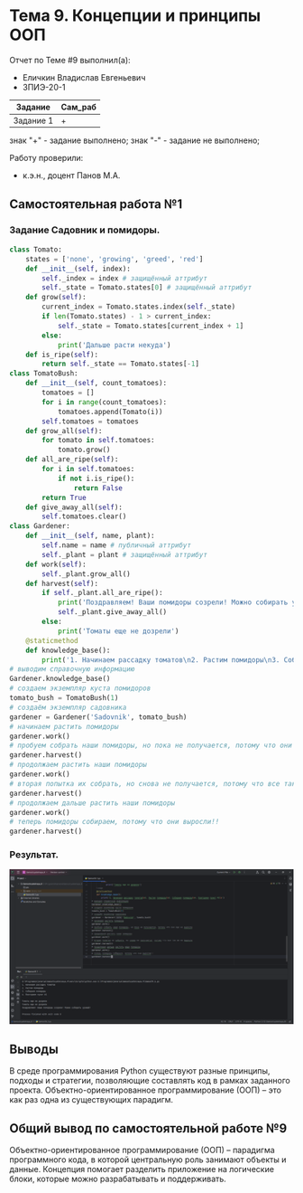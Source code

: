 # Тема 9. Концепции и принципы ООП
Отчет по Теме #9 выполнил(а):
- Еличкин Владислав Евгеньевич
- ЗПИЭ-20-1

| Задание    | Сам_раб |
|------------|---------|
| Задание 1  |    +    |

знак "+" - задание выполнено; знак "-" - задание не выполнено;

Работу проверили:
- к.э.н., доцент Панов М.А.

## Самостоятельная работа №1
### Задание Садовник и помидоры.

```python
class Tomato:
    states = ['none', 'growing', 'greed', 'red']
    def __init__(self, index):
        self._index = index # защищённый аттрибут
        self._state = Tomato.states[0] # защищённый аттрибут
    def grow(self):
        current_index = Tomato.states.index(self._state)
        if len(Tomato.states) - 1 > current_index:
            self._state = Tomato.states[current_index + 1]
        else:
            print('Дальше расти некуда')
    def is_ripe(self):
        return self._state == Tomato.states[-1]
class TomatoBush:
    def __init__(self, count_tomatoes):
        tomatoes = []
        for i in range(count_tomatoes):
            tomatoes.append(Tomato(i))
        self.tomatoes = tomatoes
    def grow_all(self):
        for tomato in self.tomatoes:
            tomato.grow()
    def all_are_ripe(self):
        for i in self.tomatoes:
            if not i.is_ripe():
                return False
        return True
    def give_away_all(self):
        self.tomatoes.clear()
class Gardener:
    def __init__(self, name, plant):
        self.name = name # публичный аттрибут
        self._plant = plant # защищённый аттрибут
    def work(self):
        self._plant.grow_all()
    def harvest(self):
        if self._plant.all_are_ripe():
            print('Поздравляем! Ваши помидоры созрели! Можно собирать урожай!')
            self._plant.give_away_all()
        else:
            print('Томаты еще не дозрели')
    @staticmethod
    def knowledge_base():
        print('1. Начинаем рассадку томатов\n2. Растим помидоры\n3. Собираем помидоры\n4. Повторяем пункт #1\n')
# выводим справочную информацию
Gardener.knowledge_base()
# создаем экземпляр куста помидоров
tomato_bush = TomatoBush(1)
# создаём экземпляр садовника
gardener = Gardener('Sadovnik', tomato_bush)
# начинаем растить помидоры
gardener.work()
# пробуем собрать наши помидоры, но пока не получается, потому что они еще не выросли
gardener.harvest()
# продолжаем растить наши помидоры
gardener.work()
# вторая попытка их собрать, но снова не получается, потому что все так же не выросли
gardener.harvest()
# продолжаем дальше растить наши помидоры
gardener.work()
# теперь помидоры собираем, потому что они выросли!!
gardener.harvest()
```

### Результат.

![Результат решения](./pic/Samost9_1.PNG)

## Выводы

В среде программирования Python существуют разные принципы, подходы и стратегии, позволяющие составлять код в рамках заданного проекта. Объектно-ориентированное программирование (ООП) – это как раз одна из существующих парадигм.

## Общий вывод по самостоятельной работе №9

Объектно-ориентированное программирование (ООП) – парадигма программного кода, в которой центральную роль занимают объекты и данные. Концепция помогает разделить приложение на логические блоки, которые можно разрабатывать и поддерживать.
